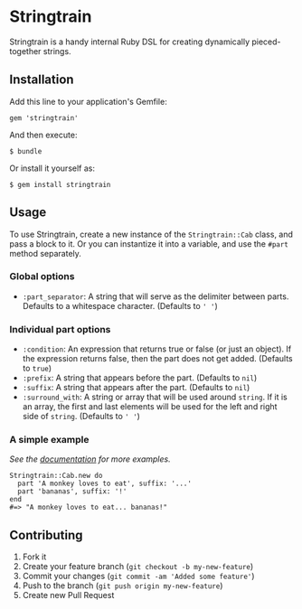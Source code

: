 # Stringtrain

Stringtrain is a handy internal Ruby DSL for creating dynamically pieced-together strings.

## Installation

Add this line to your application's Gemfile:

    gem 'stringtrain'

And then execute:

    $ bundle

Or install it yourself as:

    $ gem install stringtrain

## Usage

To use Stringtrain, create a new instance of the `Stringtrain::Cab` class, and pass a block to it. Or you can instantize it into a variable, and use the `#part` method separately.

### Global options

- `:part_separator`: A string that will serve as the delimiter between parts. Defaults to a whitespace character. (Defaults to `' '`)

### Individual part options

- `:condition`: An expression that returns true or false (or just an object). If the expression returns false, then the part does not get added. (Defaults to `true`)
- `:prefix`: A string that appears before the part. (Defaults to `nil`)
- `:suffix`: A string that appears after the part. (Defaults to `nil`)
- `:surround_with`: A string or array that will be used around `string`. If it is an array, the first and last elements will be used for the left and right side of `string`. (Defaults to `' '`)

### A simple example
*See the [documentation](http://rubydoc.info/github/mseymour/stringtrain/Stringtrain/Cab:part) for more examples.* 

    Stringtrain::Cab.new do
      part 'A monkey loves to eat', suffix: '...'
      part 'bananas', suffix: '!'
    end
    #=> "A monkey loves to eat... bananas!"

## Contributing

1. Fork it
2. Create your feature branch (`git checkout -b my-new-feature`)
3. Commit your changes (`git commit -am 'Added some feature'`)
4. Push to the branch (`git push origin my-new-feature`)
5. Create new Pull Request
